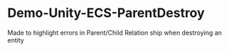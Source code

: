 # Demo-Unity-ECS-ParentDestroy
Made to highlight errors in Parent/Child Relation ship when destroying an entity
